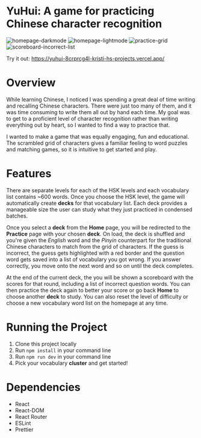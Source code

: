 # YuHui: A game for practicing Chinese character recognition

![homepage-darkmode](/assets/screenshots/home-night)
![homepage-lightmode](/assets/screenshots/home-day)
![practice-grid](/assets/screenshots/practice)
![scoreboard-incorrect-list](/assets/screenshots/incorrect-list)

Try it out: https://yuhui-8crprcg4l-kristi-hs-projects.vercel.app/

# Overview

While learning Chinese, I noticed I was spending a great deal of time writing and recalling Chinese characters. There were just too many of them, and it was time consuming to write them all out by hand each time. My goal was to get to a proficient level of character recognition rather than writing everything out by heart, so I wanted to find a way to practice that.

I wanted to make a game that was equally engaging, fun and educational. The scrambled grid of characters gives a familiar feeling to word puzzles and matching games, so it is intuitive to get started and play.

# Features

There are separate levels for each of the HSK levels and each vocabulary list contains ~600 words. Once you choose the HSK level, the game will automatically create **decks** for that vocabulary list. Each deck provides a manageable size the user can study what they just practiced in condensed batches.

Once you select a **deck** from the **Home** page, you will be redirected to the **Practice** page with your chosen **deck**. On load, the deck is shuffled and you're given the _English_ word and the _Pinyin_ counterpart for the traditional Chinese characters to match from the grid of characters. If the guess is incorrect, the guess gets highlighted with a red border and the question word gets saved into a list of vocabulary you got wrong. If you answer correctly, you move onto the next word and so on until the deck completes.

At the end of the current deck, the you will be shown a scoreboard with the scores for that round, including a list of incorrect question words. You can then practice the deck again to better your score or go back **Home** to choose another **deck** to study. You can also reset the level of difficulty or choose a new vocabulary word list on the homepage at any time.

# Running the Project

1. Clone this project locally
2. Run `npm install` in your command line
3. Run `npm run dev` in your command line
4. Pick your vocabulary **cluster** and get started!

# Dependencies

- React
- React-DOM
- React Router
- ESLint
- Prettier
